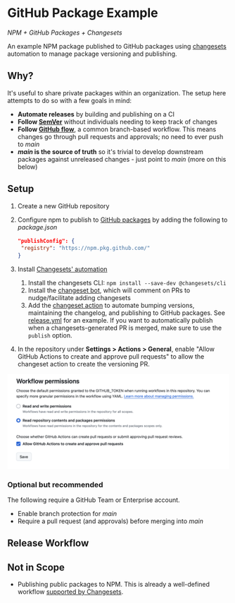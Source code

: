 # GitHub Package Example

<!-- markdownlint-disable MD036 -->

_NPM + GitHub Packages + Changesets_

<!-- markdownlint-enable MD036 -->

An example NPM package published to GitHub packages using [changesets](https://github.com/changesets/changesets) automation to manage package versioning and publishing.

## Why?

It's useful to share private packages within an organization. The setup here attempts to do so with a few goals in mind:

- **Automate releases** by building and publishing on a CI
- **Follow [SemVer](https://semver.org)** without individuals needing to keep track of changes
- **Follow [GitHub flow](https://docs.github.com/en/get-started/using-github/github-flow)**, a common branch-based workflow. This means changes go through pull requests and approvals; no need to ever push to _main_
- **_main_ is the source of truth** so it's trivial to develop downstream packages against unreleased changes - just point to _main_ (more on this below)

## Setup

1. Create a new GitHub repository

2. Configure npm to publish to [GitHub packages](https://docs.github.com/en/packages/working-with-a-github-packages-registry/working-with-the-npm-registry#publishing-a-package-using-publishconfig-in-the-packagejson-file) by adding the following to _package.json_

   ```json
   "publishConfig": {
    "registry": "https://npm.pkg.github.com/"
   }
   ```

3. Install [Changesets' automation](https://github.com/changesets/changesets/blob/main/docs/automating-changesets.md)

    1. Install the changesets CLI: `npm install --save-dev @changesets/cli`
    2. Install the [changeset bot](https://github.com/apps/changeset-bot), which will comment on PRs to nudge/facilitate adding changesets
    3. Add the [changeset action](https://github.com/changesets/action) to automate bumping versions, maintaining the changelog, and publishing to GitHub packages. See [release.yml](./.github/workflows/release.yml) for an example. If you want to automatically publish when a changesets-generated PR is merged, make sure to use the `publish` option.

4. In the repository under **Settings > Actions > General**, enable "Allow GitHub Actions to create and approve pull requests" to allow the changeset action to create the versioning PR.

![Workflow permissions](./doc/action-permissions.png)

### Optional but recommended

The following require a GitHub Team or Enterprise account.

- Enable branch protection for _main_
- Require a pull request (and approvals) before merging into _main_

## Release Workflow

## Not in Scope

- Publishing public packages to NPM. This is already a well-defined workflow [supported by Changesets](https://github.com/changesets/changesets/blob/main/docs/intro-to-using-changesets.md).
